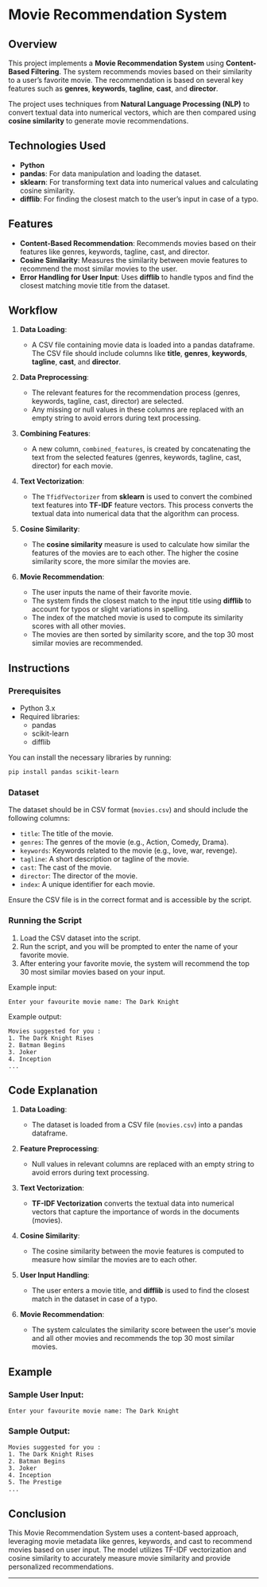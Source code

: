 # Movie Recommendation System

## Overview

This project implements a **Movie Recommendation System** using **Content-Based Filtering**. The system recommends movies based on their similarity to a user’s favorite movie. The recommendation is based on several key features such as **genres**, **keywords**, **tagline**, **cast**, and **director**.

The project uses techniques from **Natural Language Processing (NLP)** to convert textual data into numerical vectors, which are then compared using **cosine similarity** to generate movie recommendations.

## Technologies Used
- **Python** 
- **pandas**: For data manipulation and loading the dataset.
- **sklearn**: For transforming text data into numerical values and calculating cosine similarity.
- **difflib**: For finding the closest match to the user’s input in case of a typo.

## Features
- **Content-Based Recommendation**: Recommends movies based on their features like genres, keywords, tagline, cast, and director.
- **Cosine Similarity**: Measures the similarity between movie features to recommend the most similar movies to the user.
- **Error Handling for User Input**: Uses **difflib** to handle typos and find the closest matching movie title from the dataset.

## Workflow

1. **Data Loading**:
   - A CSV file containing movie data is loaded into a pandas dataframe. The CSV file should include columns like **title**, **genres**, **keywords**, **tagline**, **cast**, and **director**.

2. **Data Preprocessing**:
   - The relevant features for the recommendation process (genres, keywords, tagline, cast, director) are selected.
   - Any missing or null values in these columns are replaced with an empty string to avoid errors during text processing.

3. **Combining Features**:
   - A new column, `combined_features`, is created by concatenating the text from the selected features (genres, keywords, tagline, cast, director) for each movie.

4. **Text Vectorization**:
   - The `TfidfVectorizer` from **sklearn** is used to convert the combined text features into **TF-IDF** feature vectors. This process converts the textual data into numerical data that the algorithm can process.

5. **Cosine Similarity**:
   - The **cosine similarity** measure is used to calculate how similar the features of the movies are to each other. The higher the cosine similarity score, the more similar the movies are.

6. **Movie Recommendation**:
   - The user inputs the name of their favorite movie.
   - The system finds the closest match to the input title using **difflib** to account for typos or slight variations in spelling.
   - The index of the matched movie is used to compute its similarity scores with all other movies.
   - The movies are then sorted by similarity score, and the top 30 most similar movies are recommended.

## Instructions

### Prerequisites

- Python 3.x
- Required libraries:
  - pandas
  - scikit-learn
  - difflib

You can install the necessary libraries by running:
```bash
pip install pandas scikit-learn
```

### Dataset

The dataset should be in CSV format (`movies.csv`) and should include the following columns:
- `title`: The title of the movie.
- `genres`: The genres of the movie (e.g., Action, Comedy, Drama).
- `keywords`: Keywords related to the movie (e.g., love, war, revenge).
- `tagline`: A short description or tagline of the movie.
- `cast`: The cast of the movie.
- `director`: The director of the movie.
- `index`: A unique identifier for each movie.

Ensure the CSV file is in the correct format and is accessible by the script.

### Running the Script

1. Load the CSV dataset into the script.
2. Run the script, and you will be prompted to enter the name of your favorite movie.
3. After entering your favorite movie, the system will recommend the top 30 most similar movies based on your input.

Example input:
```
Enter your favourite movie name: The Dark Knight
```

Example output:
```
Movies suggested for you :
1. The Dark Knight Rises
2. Batman Begins
3. Joker
4. Inception
...
```

## Code Explanation

1. **Data Loading**:
   - The dataset is loaded from a CSV file (`movies.csv`) into a pandas dataframe.
   
2. **Feature Preprocessing**:
   - Null values in relevant columns are replaced with an empty string to avoid errors during text processing.
   
3. **Text Vectorization**:
   - **TF-IDF Vectorization** converts the textual data into numerical vectors that capture the importance of words in the documents (movies).
   
4. **Cosine Similarity**:
   - The cosine similarity between the movie features is computed to measure how similar the movies are to each other.
   
5. **User Input Handling**:
   - The user enters a movie title, and **difflib** is used to find the closest match in the dataset in case of a typo.

6. **Movie Recommendation**:
   - The system calculates the similarity score between the user's movie and all other movies and recommends the top 30 most similar movies.

## Example

### Sample User Input:
```
Enter your favourite movie name: The Dark Knight
```

### Sample Output:
```
Movies suggested for you :
1. The Dark Knight Rises
2. Batman Begins
3. Joker
4. Inception
5. The Prestige
...
```

## Conclusion

This Movie Recommendation System uses a content-based approach, leveraging movie metadata like genres, keywords, and cast to recommend movies based on user input. The model utilizes TF-IDF vectorization and cosine similarity to accurately measure movie similarity and provide personalized recommendations.

---
